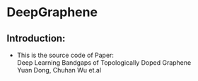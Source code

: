 # DeepGraphene

## Introduction:
*   This is the source code of Paper: <br>                                                                                                            Deep Learning Bandgaps of Topologically Doped Graphene   <br>  Yuan Dong, Chuhan Wu et.al
